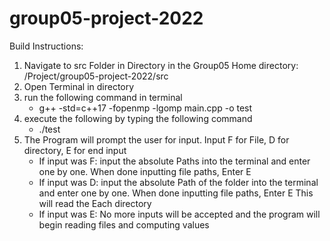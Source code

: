 # group05-project-2022

Build Instructions:

1. Navigate to src Folder in Directory in the Group05 Home directory: /Project/group05-project-2022/src
2. Open Terminal in directory
3. run the following command in terminal
    * g++ -std=c++17 -fopenmp -lgomp main.cpp -o test 
4. execute the following by typing the following command
    * ./test
5. The Program will prompt the user for input. Input F for File, D for directory, E for end input
    *  If input was F: input the absolute Paths into the terminal and enter one by one. When done inputting file paths, Enter E
    *  If input was D: input the absolute Path of the folder into the terminal and enter one by one. When done inputting file paths, Enter E This will read the Each directory
    *  If input was E: No more inputs will be accepted and the program will begin reading files and computing values
